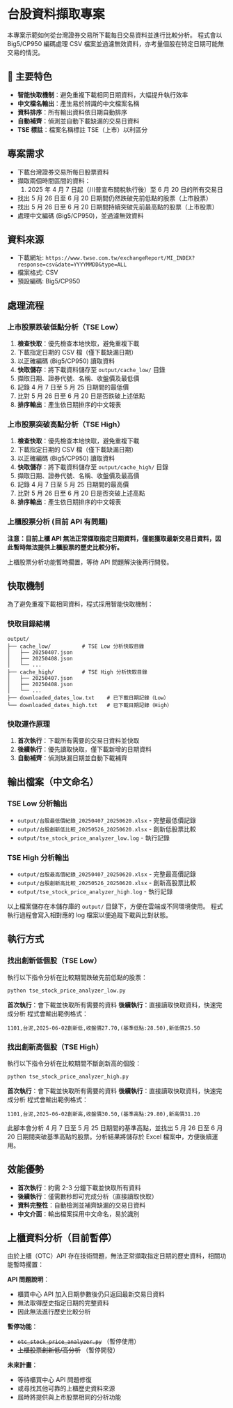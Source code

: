 # 台股資料擷取專案

本專案示範如何從台灣證券交易所下載每日交易資料並進行比較分析。
程式會以 Big5/CP950 編碼處理 CSV 檔案並過濾無效資料，亦考量個股在特定日期可能無交易的情況。

## 🚀 主要特色
- **智能快取機制**：避免重複下載相同日期資料，大幅提升執行效率
- **中文檔名輸出**：產生易於辨識的中文檔案名稱
- **資料排序**：所有輸出資料依日期自動排序
- **自動補齊**：偵測並自動下載缺漏的交易日資料
- **TSE 標註**：檔案名稱標註 TSE（上市）以利區分

## 專案需求
- 下載台灣證券交易所每日股票資料
- 擷取兩個時間區間的資料：
  1. 2025 年 4 月 7 日起（川普宣布關稅執行後）至 6 月 20 日的所有交易日
- 找出 5 月 26 日至 6 月 20 日期間仍然跌破先前低點的股票（上市股票）
- 找出 5 月 26 日至 6 月 20 日期間持續突破先前最高點的股票（上市股票）
- 處理中文編碼 (Big5/CP950)，並過濾無效資料

## 資料來源
- 下載網址: `https://www.twse.com.tw/exchangeReport/MI_INDEX?response=csv&date=YYYYMMDD&type=ALL`
- 檔案格式: CSV
- 預設編碼: Big5/CP950

## 處理流程
### 上市股票跌破低點分析（TSE Low）
1. **檢查快取**：優先檢查本地快取，避免重複下載
2. 下載指定日期的 CSV 檔（僅下載缺漏日期）
3. 以正確編碼 (Big5/CP950) 讀取資料
4. **快取儲存**：將下載資料儲存至 `output/cache_low/` 目錄
5. 擷取日期、證券代號、名稱、收盤價及最低價
6. 記錄 4 月 7 日至 5 月 25 日期間的最低價
7. 比對 5 月 26 日至 6 月 20 日是否跌破上述低點
8. **排序輸出**：產生依日期排序的中文報表

### 上市股票突破高點分析（TSE High）
1. **檢查快取**：優先檢查本地快取，避免重複下載
2. 下載指定日期的 CSV 檔（僅下載缺漏日期）
3. 以正確編碼 (Big5/CP950) 讀取資料
4. **快取儲存**：將下載資料儲存至 `output/cache_high/` 目錄
5. 擷取日期、證券代號、名稱、收盤價及最高價
6. 記錄 4 月 7 日至 5 月 25 日期間的最高價
7. 比對 5 月 26 日至 6 月 20 日是否突破上述高點
8. **排序輸出**：產生依日期排序的中文報表

### 上櫃股票分析 (目前 API 有問題)
**注意：目前上櫃 API 無法正常擷取指定日期資料，僅能獲取最新交易日資料，因此暫時無法提供上櫃股票的歷史比較分析。**

上櫃股票分析功能暫時擱置，等待 API 問題解決後再行開發。

## 快取機制
為了避免重複下載相同資料，程式採用智能快取機制：

### 快取目錄結構
```
output/
├── cache_low/          # TSE Low 分析快取目錄
│   ├── 20250407.json
│   ├── 20250408.json
│   └── ...
├── cache_high/         # TSE High 分析快取目錄
│   ├── 20250407.json
│   ├── 20250408.json
│   └── ...
├── downloaded_dates_low.txt    # 已下載日期記錄（Low）
└── downloaded_dates_high.txt   # 已下載日期記錄（High）
```

### 快取運作原理
1. **首次執行**：下載所有需要的交易日資料並快取
2. **後續執行**：優先讀取快取，僅下載新增的日期資料
3. **自動補齊**：偵測缺漏日期並自動下載補齊

## 輸出檔案（中文命名）
### TSE Low 分析輸出
- `output/台股最低價紀錄_20250407_20250620.xlsx` - 完整最低價記錄
- `output/台股創新低比較_20250526_20250620.xlsx` - 創新低股票比較
- `output/tse_stock_price_analyzer_low.log` - 執行記錄

### TSE High 分析輸出  
- `output/台股最高價紀錄_20250407_20250620.xlsx` - 完整最高價記錄
- `output/台股創新高比較_20250526_20250620.xlsx` - 創新高股票比較
- `output/tse_stock_price_analyzer_high.log` - 執行記錄

以上檔案儲存在本儲存庫的 `output/` 目錄下，方便在雲端或不同環境使用。
程式執行過程會寫入相對應的 log 檔案以便追蹤下載與比對狀態。

## 執行方式
### 找出創新低個股（TSE Low）
執行以下指令分析在比較期間跌破先前低點的股票：
```bash
python tse_stock_price_analyzer_low.py
```
**首次執行**：會下載並快取所有需要的資料
**後續執行**：直接讀取快取資料，快速完成分析
程式會輸出範例格式：
```
1101,台泥,2025-06-02創新低,收盤價27.70,(基準低點:28.50),新低價25.50
```

### 找出創新高個股（TSE High）
執行以下指令分析在比較期間不斷創新高的個股：
```bash
python tse_stock_price_analyzer_high.py
```
**首次執行**：會下載並快取所有需要的資料
**後續執行**：直接讀取快取資料，快速完成分析
程式會輸出範例格式：
```
1101,台泥,2025-06-02創新高,收盤價30.50,(基準高點:29.80),新高價31.20
```
此腳本會分析 4 月 7 日至 5 月 25 日期間的基準高點，並找出 5 月 26 日至 6 月 20 日期間突破基準高點的股票。分析結果將儲存於 Excel 檔案中，方便後續運用。

## 效能優勢
- **首次執行**：約需 2-3 分鐘下載並快取所有資料
- **後續執行**：僅需數秒即可完成分析（直接讀取快取）
- **資料完整性**：自動檢測並補齊缺漏的交易日資料
- **中文介面**：輸出檔案採用中文命名，易於識別

## 上櫃資料分析（目前暫停）
由於上櫃（OTC）API 存在技術問題，無法正常擷取指定日期的歷史資料，相關功能暫時擱置：

**API 問題說明**：
- 櫃買中心 API 加入日期參數後仍只返回最新交易日資料
- 無法取得歷史指定日期的完整資料
- 因此無法進行歷史比較分析

**暫停功能**：
- ~~`otc_stock_price_analyzer.py`~~ （暫停使用）
- ~~上櫃股票創新低/高分析~~ （暫停開發）

**未來計畫**：
- 等待櫃買中心 API 問題修復
- 或尋找其他可靠的上櫃歷史資料來源
- 屆時將提供與上市股票相同的分析功能
